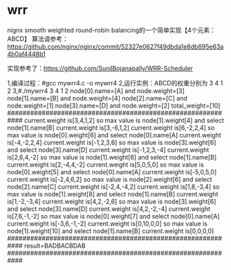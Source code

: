 # wrr
nignx smooth weighted round-robin balancing的一个简单实现【4个元素：ABCD】
算法请参考：https://github.com/nginx/nginx/commit/52327e0627f49dbda1e8db695e63a4b0af4448b1

实现参考了：https://github.com/SunilBojanapally/WRR-Scheduler

1,编译过程：#gcc mywrr4.c -o mywrr4
2,运行实例：ABCD的权重分别为 3 4 1 2
3,#./mywrr4 3 4 1 2
node[0].name=[A] and node.weight=[3]
node[1].name=[B] and node.weight=[4]
node[2].name=[C] and node.weight=[1]
node[3].name=[D] and node.weight=[2]
total_weight=[10]
############################################################
current.weight is[3,4,1,2] so max value is node[1].weight[4] and select node[1].name[B]
current.weight is[3,-6,1,2]
current.weight is[6,-2,2,4] so max value is node[0].weight[6] and select node[0].name[A]
current.weight is[-4,-2,2,4]
current.weight is[-1,2,3,6] so max value is node[3].weight[6] and select node[3].name[D]
current.weight is[-1,2,3,-4]
current.weight is[2,6,4,-2] so max value is node[1].weight[6] and select node[1].name[B]
current.weight is[2,-4,4,-2]
current.weight is[5,0,5,0] so max value is node[0].weight[5] and select node[0].name[A]
current.weight is[-5,0,5,0]
current.weight is[-2,4,6,2] so max value is node[2].weight[6] and select node[2].name[C]
current.weight is[-2,4,-4,2]
current.weight is[1,8,-3,4] so max value is node[1].weight[8] and select node[1].name[B]
current.weight is[1,-2,-3,4]
current.weight is[4,2,-2,6] so max value is node[3].weight[6] and select node[3].name[D]
current.weight is[4,2,-2,-4]
current.weight is[7,6,-1,-2] so max value is node[0].weight[7] and select node[0].name[A]
current.weight is[-3,6,-1,-2]
current.weight is[0,10,0,0] so max value is node[1].weight[10] and select node[1].name[B]
current.weight is[0,0,0,0]
############################################################
result=BADBACBDAB
############################################################

